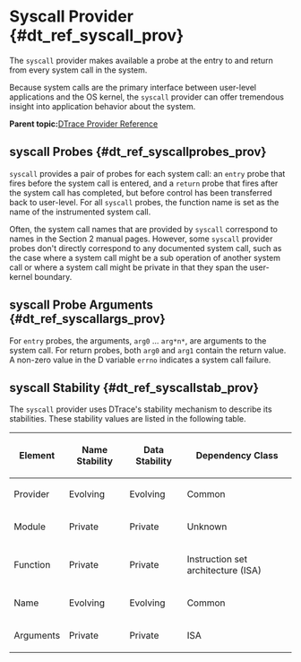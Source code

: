 
# Syscall Provider {#dt_ref_syscall_prov}

The `syscall` provider makes available a probe at the entry to and return from every system call in the system.

Because system calls are the primary interface between user-level applications and the OS kernel, the `syscall` provider can offer tremendous insight into application behavior about the system.

**Parent topic:**[DTrace Provider Reference](../reference/dtrace_providers.md)

## syscall Probes {#dt_ref_syscallprobes_prov}

`syscall` provides a pair of probes for each system call: an `entry` probe that fires before the system call is entered, and a `return` probe that fires after the system call has completed, but before control has been transferred back to user-level. For all `syscall` probes, the function name is set as the name of the instrumented system call.

Often, the system call names that are provided by `syscall` correspond to names in the Section 2 manual pages. However, some `syscall` provider probes don't directly correspond to any documented system call, such as the case where a system call might be a sub operation of another system call or where a system call might be private in that they span the user-kernel boundary.

## syscall Probe Arguments {#dt_ref_syscallargs_prov}

For `entry` probes, the arguments, `arg0` ... `arg*n*`, are arguments to the system call. For return probes, both `arg0` and `arg1` contain the return value. A non-zero value in the D variable `errno` indicates a system call failure.

## syscall Stability {#dt_ref_syscallstab_prov}

The `syscall` provider uses DTrace's stability mechanism to describe its stabilities. These stability values are listed in the following table.

<table><thead><tr><th>

Element

</th><th>

Name Stability

</th><th>

Data Stability

</th><th>

Dependency Class

</th></tr></thead><tbody><tr><td>

Provider

</td><td>

Evolving

</td><td>

Evolving

</td><td>

Common

</td></tr><tr><td>

Module

</td><td>

Private

</td><td>

Private

</td><td>

Unknown

</td></tr><tr><td>

Function

</td><td>

Private

</td><td>

Private

</td><td>

Instruction set architecture \(ISA\)

</td></tr><tr><td>

Name

</td><td>

Evolving

</td><td>

Evolving

</td><td>

Common

</td></tr><tr><td>

Arguments

</td><td>

Private

</td><td>

Private

</td><td>

ISA

</td></tr><tbody></table>
